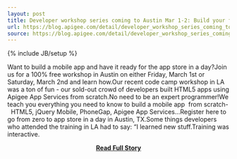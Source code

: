 ```yaml
---
layout: post
title: Developer workshop series coming to Austin Mar 1-2: Build your first mobile app with HTML5 and a BaaS  
url: https://blog.apigee.com/detail/developer_workshop_series_coming_to_austin_mar_1_2_build_your_first_mobile_app_with_html5_and
source: https://blog.apigee.com/detail/developer_workshop_series_coming_to_austin_mar_1_2_build_your_first_mobile_app_with_html5_and
---
```

{% include JB/setup %}<p>Want to build a mobile app and have it ready for the app store in a day?Join us for a 100% free workshop in Austin on either Friday, March 1st or Saturday, March 2nd and learn how.Our recent code camp workshop in LA was a ton of fun - our sold-out crowd of developers built HTML5 apps using Apigee App Services from scratch.No need to be an expert programmer!We teach you everything you need to know to build a mobile app  from scratch-  HTML5, jQuery Mobile, PhoneGap, Apigee App Services...Register here to go from zero to app store in a day in Austin, TX.Some things developers who attended the training in LA had to say:
 “I learned new stuff.Training was interactive.</p>
<center><p><a href="https://blog.apigee.com/detail/developer_workshop_series_coming_to_austin_mar_1_2_build_your_first_mobile_app_with_html5_and" style='padding:25px; font-sze:18px; font-weight: bold;'>Read Full Story</a></p></center>
